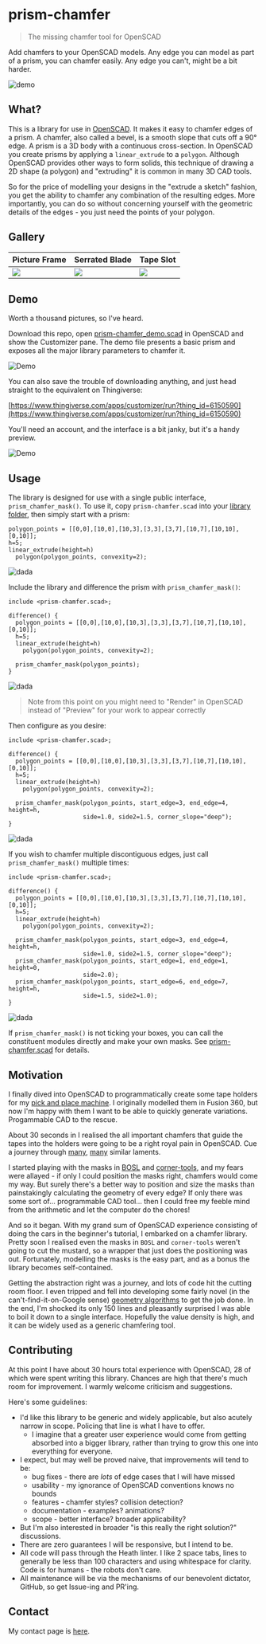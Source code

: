 # prism-chamfer

> The missing chamfer tool for OpenSCAD

Add chamfers to your OpenSCAD models. Any edge you can model as part of a prism, you can chamfer easily. Any edge you can't, might be a bit harder.

![demo](media/demo.png)

## What?

This is a library for use in [OpenSCAD](https://openscad.org/index.html). It makes it easy to chamfer edges of a prism. A chamfer, also called a bevel, is a smooth slope that cuts off a 90° edge. A prism is a 3D body with a continuous cross-section. In OpenSCAD you create prisms by applying a `linear_extrude` to a `polygon`. Although OpenSCAD provides other ways to form solids, this technique of drawing a 2D shape (a polygon) and "extruding" it is  common in many 3D CAD tools.

So for the price of modelling your designs in the "extrude a sketch" fashion, you get the ability to chamfer any combination of the resulting edges. More importantly, you can do so without concerning yourself with the geometric details of the edges - you just need the points of your polygon.


## Gallery

| Picture Frame | Serrated Blade | Tape Slot |
| ------------- | -------------- | --------- |
| ![](media/picture_frame.png) | ![](media/serrated_blade.png) | ![](media/tape_slot.png) | 

## Demo

Worth a thousand pictures, so I've heard.

Download this repo, open [prism-chamfer_demo.scad](prism-chamfer_demo.scad) in OpenSCAD and show the Customizer pane. The demo file presents a basic prism and exposes all the major library parameters to chamfer it.

![Demo](media/customizer.png)


You can also save the trouble of downloading anything, and just head straight to the equivalent on Thingiverse:
 
[https://www.thingiverse.com/apps/customizer/run?thing_id=6150590](https://www.thingiverse.com/apps/customizer/run?thing_id=6150590)

You'll need an account, and the interface is a bit janky, but it's a handy preview.

![Demo](media/thingiverse.png)


## Usage

The library is designed for use with a single public interface, `prism_chamfer_mask()`. To use it, copy `prism-chamfer.scad` into your [library folder](https://en.wikibooks.org/wiki/OpenSCAD_User_Manual/Libraries), then simply start with a prism:

    polygon_points = [[0,0],[10,0],[10,3],[3,3],[3,7],[10,7],[10,10],[0,10]];
    h=5;
    linear_extrude(height=h)
      polygon(polygon_points, convexity=2);

![dada](media/usage1.png)

Include the library and difference the prism with `prism_chamfer_mask()`:

    include <prism-chamfer.scad>;
    
    difference() {
      polygon_points = [[0,0],[10,0],[10,3],[3,3],[3,7],[10,7],[10,10],[0,10]];
      h=5;
      linear_extrude(height=h)
        polygon(polygon_points, convexity=2);

      prism_chamfer_mask(polygon_points);
    }

![dada](media/usage2.png)

> Note from this point on you might need to "Render" in OpenSCAD instead of "Preview" for your work to appear correctly

Then configure as you desire:

    include <prism-chamfer.scad>;
    
    difference() {
      polygon_points = [[0,0],[10,0],[10,3],[3,3],[3,7],[10,7],[10,10],[0,10]];
      h=5;
      linear_extrude(height=h)
        polygon(polygon_points, convexity=2);

      prism_chamfer_mask(polygon_points, start_edge=3, end_edge=4, height=h,
                         side=1.0, side2=1.5, corner_slope="deep");
    }

![dada](media/usage3.png)

If you wish to chamfer multiple discontiguous edges, just call `prism_chamfer_mask()` multiple times:

    include <prism-chamfer.scad>;
    
    difference() {
      polygon_points = [[0,0],[10,0],[10,3],[3,3],[3,7],[10,7],[10,10],[0,10]];
      h=5;
      linear_extrude(height=h)
        polygon(polygon_points, convexity=2);

      prism_chamfer_mask(polygon_points, start_edge=3, end_edge=4, height=h,
                         side=1.0, side2=1.5, corner_slope="deep");
      prism_chamfer_mask(polygon_points, start_edge=1, end_edge=1, height=0,
                         side=2.0);
      prism_chamfer_mask(polygon_points, start_edge=6, end_edge=7, height=h,
                         side=1.5, side2=1.0);
    }

![dada](media/usage4.png)

If `prism_chamfer_mask()` is not ticking your boxes, you can call the constituent modules directly and make your own masks. See [prism-chamfer.scad](prism-chamfer.scad) for details.


## Motivation

I finally dived into OpenSCAD to programmatically create some tape holders for my [pick and place machine](https://twitter.com/HeathRaftery/status/1676949667681280000?s=20). I originally modelled them in Fusion 360, but now I'm happy with them I want to be able to quickly generate variations. Progammable CAD to the rescue.

About 30 seconds in I realised the all important chamfers that guide the tapes into the holders were going to be a right royal pain in OpenSCAD. Cue a journey through [many](https://www.reddit.com/r/openscad/comments/9bclt1/csg_the_best_kept_secret_on_fillets_and_chamfers/), [many](https://www.reddit.com/r/openscad/comments/e27qdb/bevel_command/) similar laments.

I started playing with the masks in [BOSL](https://github.com/revarbat/BOSL/wiki/masks.scad#fillet) and [corner-tools](https://www.myminifactory.com/object/3d-print-tools-for-fillets-and-chamfers-on-edges-and-corners-straight-and-or-round-45862), and my fears were allayed - if only I could position the masks right, chamfers would come my way. But surely there's a better way to position and size the masks than painstakingly calculating the geometry of every edge? If only there was some sort of... programmable CAD tool... then I could free my feeble mind from the arithmetic and let the computer do the chores!

And so it began. With my grand sum of OpenSCAD experience consisting of doing the cars in the beginner's tutorial, I embarked on a chamfer library. Pretty soon I realised even the masks in `BOSL` and `corner-tools` weren't going to cut the mustard, so a wrapper that just does the positioning was out. Fortunately, modelling the masks is the easy part, and as a bonus the library becomes self-contained.

Getting the abstraction right was a journey, and lots of code hit the cutting room floor. I even tripped and fell into developing some fairly novel (in the can't-find-it-on-Google sense) [geometry algorithms](https://math.stackexchange.com/questions/3549762/trig-is-there-a-formula-that-finds-middle-between-two-angles-with-non-right-tri/4750179#4750179) to get the job done. In the end, I'm shocked its only 150 lines and pleasantly surprised I was able to boil it down to a single interface. Hopefully the value density is high, and it can be widely used as a generic chamfering tool.


## Contributing

At this point I have about 30 hours total experience with OpenSCAD, 28 of which were spent writing this library. Chances are high that there's much room for improvement. I warmly welcome criticism and suggestions.

Here's some guidelines:

- I'd like this library to be generic and widely applicable, but also acutely narrow in scope. Policing that line is what I have to offer.
	- I imagine that a greater user experience would come from getting absorbed into a bigger library, rather than trying to grow this one into everything for everyone.
- I expect, but may well be proved naive, that improvements will tend to be:
	- bug fixes - there are *lots* of edge cases that I will have missed
	- usability - my ignorance of OpenSCAD conventions knows no bounds
	- features - chamfer styles? collision detection?
	- documentation - examples? animations?
	- scope - better interface? broader applicability?
- But I'm also interested in broader "is this really the right solution?" discussions.
- There are zero guarantees I will be responsive, but I intend to be.
- All code will pass through the Heath linter. I like 2 space tabs, lines to generally be less than 100 characters and using whitespace for clarity. Code is for humans - the robots don't care.
- All maintenance will be via the mechanisms of our benevolent dictator, GitHub, so get Issue-ing and PR'ing.


## Contact

My contact page is [here](https://www.empirical.ee/contact/).

